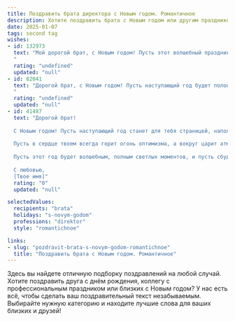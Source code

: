 ```yaml
---
title: Поздравить брата директора с Новым годом. Романтичное
description: Хотите поздравить брата с Новым годом или другим праздником? Наш ИИ создаст незабываемое поздравление, а вы обязательно выделитесь среди других.  
date: 2025-01-07
tags: second tag
wishes:
- id: 132973
  text: "Мой дорогой брат, с Новым годом! Пусть этот волшебный праздник наполнит твою жизнь, как директора, успехом и вдохновением, а как человека – безграничной любовью и счастьем.  Пусть звёзды на небе сияют для тебя так же ярко, как ты сияешь для нашей семьи.  Желаю тебе в Новом году исполнения самых заветных желаний,  пускай все твои мечты сбудутся, словно в сказке.  Будь счастлив, любим, успешен –  ты этого достоин!
  "
  rating: "undefined"
  updated: "null"
- id: 82041
  text: "Дорогой брат, с Новым годом! Пусть наступающий год будет полон ярких красок, как праздничная елка, и новых высот, как твоя директорская карьера. Пусть каждый день приносит тебе радость,  и пусть твоя жизнь будет насыщена  любовью, счастьем и успехом!
  "
  rating: "undefined"
  updated: "null"
- id: 41487
  text: "Дорогой брат!
  
  С Новым годом! Пусть наступающий год станет для тебя страницей, наполненной яркими событиями, новыми свершениями и вдохновением. Ты — не просто успешный директор, ты — человек, который умеет мечтать и реализовывать свои амбиции.
  
  Пусть в сердце твоем всегда горит огонь оптимизма, а вокруг царит атмосфера любви и поддержки. Желаю, чтобы каждая твоя идея приносила успех и радость, а те, кто рядом, дарили тепло и веру в себя.
  
  Пусть этот год будет волшебным, полным светлых моментов, и пусть сбудется всё, о чем ты мечтаешь! С любовью и надеждой в сердце поздравляю тебя с праздником!
  
  С любовью,
  [Твое имя]"
  rating: "0"
  updated: "null"

selectedValues:
  recipients: "brata"
  holidays: "s-novym-godom"
  professions: "direktor"
  style: "romantichnoe"

links:
- slug: "pozdravit-brata-s-novym-godom-romantichnoe"
  title: "Поздравить брата с Новым годом. Романтичное"
---
```


Здесь вы найдете отличную подборку поздравлений на любой случай. 
Хотите поздравить друга с днём рождения, коллегу с профессиональным праздником или близких с Новым годом? У нас есть всё, чтобы сделать ваш поздравительный текст незабываемым. Выбирайте нужную категорию и находите лучшие слова для ваших близких и друзей!
